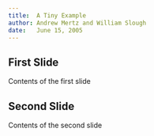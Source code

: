 ```yaml
---
title:  A Tiny Example
author: Andrew Mertz and William Slough
date:   June 15, 2005
---
```


## First Slide

Contents of the first slide


## Second Slide

Contents of the second slide


